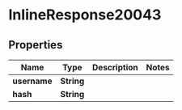 

# InlineResponse20043

## Properties

Name | Type | Description | Notes
------------ | ------------- | ------------- | -------------
**username** | **String** |  | 
**hash** | **String** |  | 



